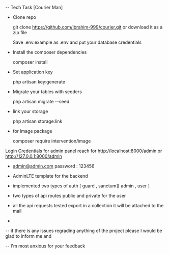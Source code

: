 -- Tech Task [Courier Man]

- Clone repo

    git clone https://github.com/ibrahim-999/courier.git or download it as a zip file

    Save .env.example as .env and put your database credentials


- Install the composer dependencies

    composer install


- Set application key

    php artisan key:generate


- Migrate your tables with seeders

    php artisan migrate --seed


- link your storage

    php artisan storage:link


- for image package 

    composer require intervention/image

Login Credentials for admin panel reach for http://localhost:8000/admin or http://127.0.0.1:8000/admin

- admin@admin.com password : 123456 

- AdminLTE template for the backend

- implemented two types of auth [ guard , sanctum][ admin , user ]
- two types of api routes public and private for the user
- all the api requests tested export in a collection it will be attached to the mail
- 

-- if there is any issues regrading anything of the project please I would be glad to inform me and 

-- I'm most anxious for your feedback

